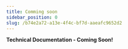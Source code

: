 ```yaml
---
title: Comming soon
sidebar_position: 0
slug: /b74e2a72-a13e-4f4c-bf7d-aaeafc9652d2
---
```




**Technical Documentation - Coming Soon!**

